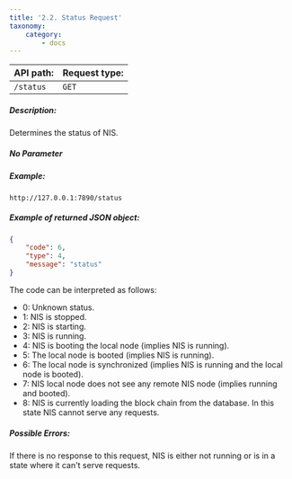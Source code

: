 ```yaml
---
title: '2.2. Status Request'
taxonomy:
    category:
        - docs
---
```


| API path:    | Request type:   |
|--------------|:----------------|
| `/status`    | `GET`           |

##### Description:
Determines the status of NIS.

##### No Parameter
##### Example:
```
http://127.0.0.1:7890/status
```
##### Example of returned JSON object:
```json
{
    "code": 6,
    "type": 4,
    "message": "status"
}
```

The code can be interpreted as follows:
* 0: Unknown status.
* 1: NIS is stopped.
* 2: NIS is starting.
* 3: NIS is running.
* 4: NIS is booting the local node (implies NIS is running).
* 5: The local node is booted (implies NIS is running).
* 6: The local node is synchronized (implies NIS is running and the local node is booted).
* 7: NIS local node does not see any remote NIS node (implies running and booted).
* 8: NIS is currently loading the block chain from the database. In this state NIS cannot serve any requests.

##### Possible Errors:
If there is no response to this request, NIS is either not running or is in a state where it can't serve requests.
